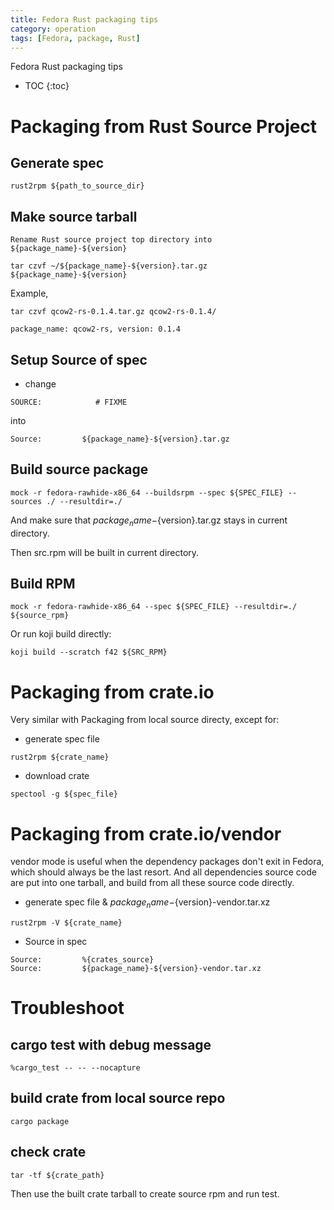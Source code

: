 ```yaml
---
title: Fedora Rust packaging tips
category: operation
tags: [Fedora, package, Rust]
---
```


Fedora Rust packaging tips

* TOC
{:toc}


# **Packaging from Rust Source Project**

## Generate spec

```
rust2rpm ${path_to_source_dir}
```

## Make source tarball

```
Rename Rust source project top directory into ${package_name}-${version}
```

```
tar czvf ~/${package_name}-${version}.tar.gz  ${package_name}-${version}
```

Example,

```
tar czvf qcow2-rs-0.1.4.tar.gz qcow2-rs-0.1.4/

package_name: qcow2-rs, version: 0.1.4
```

## Setup Source of spec

- change

```
SOURCE:            # FIXME
```

into

```
Source:         ${package_name}-${version}.tar.gz
```


## Build source package

```
mock -r fedora-rawhide-x86_64 --buildsrpm --spec ${SPEC_FILE} --sources ./ --resultdir=./
```

And make sure that ${package_name}-${version}.tar.gz stays in current directory.

Then src.rpm will be built in current directory.

## Build RPM

```
mock -r fedora-rawhide-x86_64 --spec ${SPEC_FILE} --resultdir=./  ${source_rpm}
```

Or run koji build directly:

```
koji build --scratch f42 ${SRC_RPM}
```



# **Packaging from crate.io**

Very similar with Packaging from local source directy, except for:

- generate spec file

```
rust2rpm ${crate_name}
```

- download crate

```
spectool -g ${spec_file}
```

# **Packaging from crate.io/vendor**

vendor mode is useful when the dependency packages don't exit in Fedora, which should
always be the last resort. And all dependencies source code are put into one tarball,
and build from all these source code directly. 

- generate spec file & ${package_name}-${version}-vendor.tar.xz

```
rust2rpm -V ${crate_name}
```

- Source in spec

```
Source:         %{crates_source}
Source:         ${package_name}-${version}-vendor.tar.xz
```

# **Troubleshoot**

## cargo test with debug message

```
%cargo_test -- -- --nocapture
```

## build crate from local source repo

```
cargo package
```

## check crate

```
tar -tf ${crate_path}
```

Then use the built crate tarball to create source rpm and run test.


